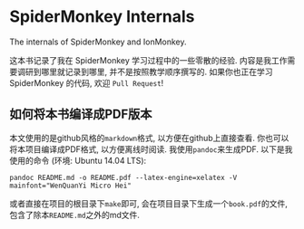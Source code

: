 # SpiderMonkey Internals
The internals of SpiderMonkey and IonMonkey.

这本书记录了我在 SpiderMonkey 学习过程中的一些零散的经验.
内容是我工作需要调研到哪里就记录到哪里, 并不是按照教学顺序撰写的.
如果你也正在学习 SpiderMonkey 的代码, 欢迎 `Pull Request`!

## 如何将本书编译成PDF版本
本文使用的是github风格的`markdown`格式, 以方便在github上直接查看. 你也可以将本项目编译成PDF格式,
以方便离线时阅读. 我使用`pandoc`来生成PDF. 以下是我使用的命令 (环境: Ubuntu 14.04 LTS):

    pandoc README.md -o README.pdf --latex-engine=xelatex -V mainfont="WenQuanYi Micro Hei"

或者直接在项目的根目录下`make`即可, 会在项目目录下生成一个`book.pdf`的文件, 包含了除本`README.md`之外的md文件.

